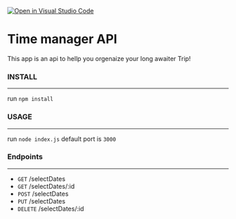 [![Open in Visual Studio Code](https://classroom.github.com/assets/open-in-vscode-f059dc9a6f8d3a56e377f745f24479a46679e63a5d9fe6f495e02850cd0d8118.svg)](https://classroom.github.com/online_ide?assignment_repo_id=6281722&assignment_repo_type=AssignmentRepo)
# Time manager API
This app is an api to hellp you orgenaize your long awaiter Trip!

### INSTALL
---
run `npm install`


### USAGE
---
run `node index.js`
default port is `3000`


### Endpoints
---
* `GET` /selectDates
* `GET` /selectDates/:id
* `POST` /selectDates
* `PUT` /selectDates
* `DELETE` /selectDates/:id
